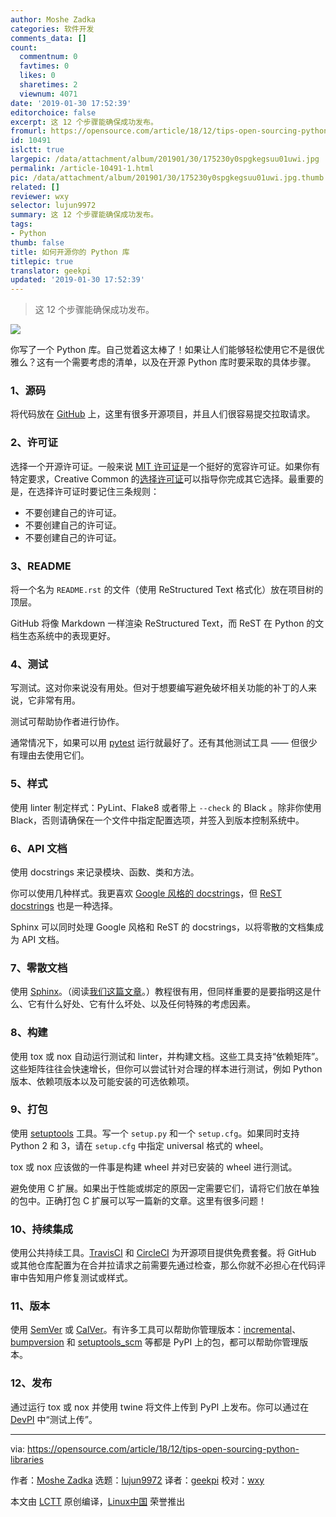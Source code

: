 ```yaml
---
author: Moshe Zadka
categories: 软件开发
comments_data: []
count:
  commentnum: 0
  favtimes: 0
  likes: 0
  sharetimes: 2
  viewnum: 4071
date: '2019-01-30 17:52:39'
editorchoice: false
excerpt: 这 12 个步骤能确保成功发布。
fromurl: https://opensource.com/article/18/12/tips-open-sourcing-python-libraries
id: 10491
islctt: true
largepic: /data/attachment/album/201901/30/175230y0spgkegsuu01uwi.jpg
permalink: /article-10491-1.html
pic: /data/attachment/album/201901/30/175230y0spgkegsuu01uwi.jpg.thumb.jpg
related: []
reviewer: wxy
selector: lujun9972
summary: 这 12 个步骤能确保成功发布。
tags:
- Python
thumb: false
title: 如何开源你的 Python 库
titlepic: true
translator: geekpi
updated: '2019-01-30 17:52:39'
---
```



> 
> 这 12 个步骤能确保成功发布。
> 
> 
> 


![](/data/attachment/album/201901/30/175230y0spgkegsuu01uwi.jpg)


你写了一个 Python 库。自己觉着这太棒了！如果让人们能够轻松使用它不是很优雅么？这有一个需要考虑的清单，以及在开源 Python 库时要采取的具体步骤。


### 1、源码


将代码放在 [GitHub](https://github.com/) 上，这里有很多开源项目，并且人们很容易提交拉取请求。


### 2、许可证


选择一个开源许可证。一般来说 [MIT 许可证](https://en.wikipedia.org/wiki/MIT_License)是一个挺好的宽容许可证。如果你有特定要求，Creative Common 的[选择许可证](https://choosealicense.com/)可以指导你完成其它选择。最重要的是，在选择许可证时要记住三条规则：


* 不要创建自己的许可证。
* 不要创建自己的许可证。
* 不要创建自己的许可证。


### 3、README


将一个名为 `README.rst` 的文件（使用 ReStructured Text 格式化）放在项目树的顶层。


GitHub 将像 Markdown 一样渲染 ReStructured Text，而 ReST 在 Python 的文档生态系统中的表现更好。


### 4、测试


写测试。这对你来说没有用处。但对于想要编写避免破坏相关功能的补丁的人来说，它非常有用。


测试可帮助协作者进行协作。


通常情况下，如果可以用 [pytest](https://docs.pytest.org/en/latest/) 运行就最好了。还有其他测试工具 —— 但很少有理由去使用它们。


### 5、样式


使用 linter 制定样式：PyLint、Flake8 或者带上 `--check` 的 Black 。除非你使用 Black，否则请确保在一个文件中指定配置选项，并签入到版本控制系统中。


### 6、API 文档


使用 docstrings 来记录模块、函数、类和方法。


你可以使用几种样式。我更喜欢 [Google 风格的 docstrings](https://github.com/google/styleguide/blob/gh-pages/pyguide.md)，但 [ReST docstrings](https://www.python.org/dev/peps/pep-0287/) 也是一种选择。


Sphinx 可以同时处理 Google 风格和 ReST 的 docstrings，以将零散的文档集成为 API 文档。


### 7、零散文档


使用 [Sphinx](http://www.sphinx-doc.org/en/master/)。（阅读[我们这篇文章](https://opensource.com/article/18/11/building-custom-workflows-sphinx)。）教程很有用，但同样重要的是要指明这是什么、它有什么好处、它有什么坏处、以及任何特殊的考虑因素。


### 8、构建


使用 tox 或 nox 自动运行测试和 linter，并构建文档。这些工具支持“依赖矩阵”。这些矩阵往往会快速增长，但你可以尝试针对合理的样本进行测试，例如 Python 版本、依赖项版本以及可能安装的可选依赖项。


### 9、打包


使用 [setuptools](https://pypi.org/project/setuptools/) 工具。写一个 `setup.py` 和一个 `setup.cfg`。如果同时支持 Python 2 和 3，请在 `setup.cfg` 中指定 universal 格式的 wheel。


tox 或 nox 应该做的一件事是构建 wheel 并对已安装的 wheel 进行测试。


避免使用 C 扩展。如果出于性能或绑定的原因一定需要它们，请将它们放在单独的包中。正确打包 C 扩展可以写一篇新的文章。这里有很多问题！


### 10、持续集成


使用公共持续工具。[TravisCI](https://travis-ci.org/) 和 [CircleCI](https://circleci.com/) 为开源项目提供免费套餐。将 GitHub 或其他仓库配置为在合并拉请求之前需要先通过检查，那么你就不必担心在代码评审中告知用户修复测试或样式。


### 11、版本


使用 [SemVer](https://semver.org/) 或 [CalVer](https://calver.org/)。有许多工具可以帮助你管理版本：[incremental](https://pypi.org/project/incremental/)、[bumpversion](https://pypi.org/project/bumpversion/) 和 [setuptools\_scm](https://pypi.org/project/setuptools_scm/) 等都是 PyPI 上的包，都可以帮助你管理版本。


### 12、发布


通过运行 tox 或 nox 并使用 twine 将文件上传到 PyPI 上发布。你可以通过在 [DevPI](https://opensource.com/article/18/7/setting-devpi) 中“测试上传”。




---


via: <https://opensource.com/article/18/12/tips-open-sourcing-python-libraries>


作者：[Moshe Zadka](https://opensource.com/users/moshez) 选题：[lujun9972](https://github.com/lujun9972) 译者：[geekpi](https://github.com/geekpi) 校对：[wxy](https://github.com/wxy)


本文由 [LCTT](https://github.com/LCTT/TranslateProject) 原创编译，[Linux中国](https://linux.cn/) 荣誉推出